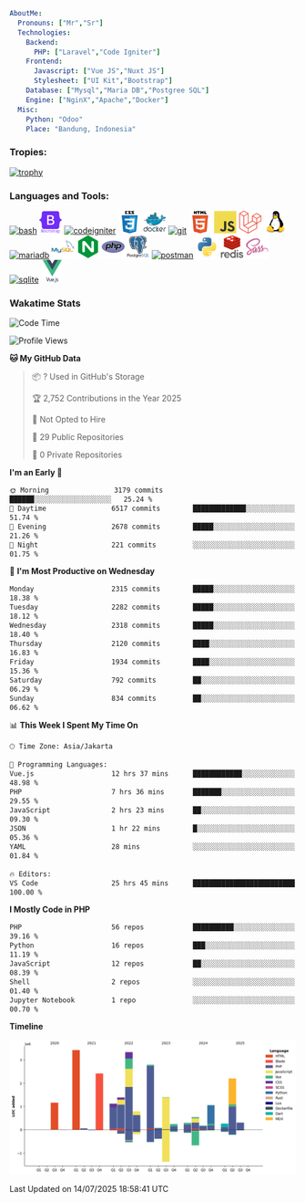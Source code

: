 ```yaml
AboutMe:
  Pronouns: ["Mr","Sr"]
  Technologies:
    Backend:
      PHP: ["Laravel","Code Igniter"]
    Frontend:
      Javascript: ["Vue JS","Nuxt JS"]
      Stylesheet: ["UI Kit","Bootstrap"]
    Database: ["Mysql","Maria DB","Postgree SQL"]
    Engine: ["NginX","Apache","Docker"]
  Misc:
    Python: "Odoo"
    Place: "Bandung, Indonesia"
```
### Tropies:

[![trophy](https://github-profile-trophy.vercel.app/?username=vheins&rank=-C,-B)](https://github.com/vheins)

### Languages and Tools:

[<img src="https://www.vectorlogo.zone/logos/gnu_bash/gnu_bash-icon.svg" alt="bash" width="40" height="40"/>](https://www.gnu.org/software/bash/)
[<img src="https://raw.githubusercontent.com/devicons/devicon/master/icons/bootstrap/bootstrap-plain-wordmark.svg" alt="bootstrap" width="40" height="40"/>](https://getbootstrap.com)
[<img src="https://cdn.worldvectorlogo.com/logos/codeigniter.svg" alt="codeigniter" width="40" height="40"/>](https://codeigniter.com)
[<img src="https://raw.githubusercontent.com/devicons/devicon/master/icons/css3/css3-original-wordmark.svg" alt="css3" width="40" height="40"/>](https://www.w3schools.com/css/)
[<img src="https://raw.githubusercontent.com/devicons/devicon/master/icons/docker/docker-original-wordmark.svg" alt="docker" width="40" height="40"/>](https://www.docker.com/)
[<img src="https://www.vectorlogo.zone/logos/git-scm/git-scm-icon.svg" alt="git" width="40" height="40"/>](https://git-scm.com/)
[<img src="https://raw.githubusercontent.com/devicons/devicon/master/icons/html5/html5-original-wordmark.svg" alt="html5" width="40" height="40"/>](https://www.w3.org/html/)
[<img src="https://raw.githubusercontent.com/devicons/devicon/master/icons/javascript/javascript-original.svg" alt="javascript" width="40" height="40"/>](https://developer.mozilla.org/en-US/docs/Web/JavaScript)
[<img src="https://raw.githubusercontent.com/devicons/devicon/master/icons/laravel/laravel-original.svg" alt="laravel" width="40" height="40"/>](https://laravel.com/)
[<img src="https://raw.githubusercontent.com/devicons/devicon/master/icons/linux/linux-original.svg" alt="linux" width="40" height="40"/>](https://www.linux.org/)
[<img src="https://www.vectorlogo.zone/logos/mariadb/mariadb-icon.svg" alt="mariadb" width="40" height="40"/>](https://mariadb.org/)
[<img src="https://raw.githubusercontent.com/devicons/devicon/master/icons/mysql/mysql-original-wordmark.svg" alt="mysql" width="40" height="40"/>](https://www.mysql.com/)
[<img src="https://raw.githubusercontent.com/devicons/devicon/master/icons/nginx/nginx-original.svg" alt="nginx" width="40" height="40"/>](https://www.nginx.com)
[<img src="https://raw.githubusercontent.com/devicons/devicon/master/icons/php/php-original.svg" alt="php" width="40" height="40"/>](https://www.php.net)
[<img src="https://raw.githubusercontent.com/devicons/devicon/master/icons/postgresql/postgresql-original-wordmark.svg" alt="postgresql" width="40" height="40"/>](https://www.postgresql.org)
[<img src="https://www.vectorlogo.zone/logos/getpostman/getpostman-icon.svg" alt="postman" width="40" height="40"/>](https://postman.com)
[<img src="https://raw.githubusercontent.com/devicons/devicon/master/icons/python/python-original.svg" alt="python" width="40" height="40"/>](https://www.python.org)
[<img src="https://raw.githubusercontent.com/devicons/devicon/master/icons/redis/redis-original-wordmark.svg" alt="redis" width="40" height="40"/>](https://redis.io)
[<img src="https://raw.githubusercontent.com/devicons/devicon/master/icons/sass/sass-original.svg" alt="sass" width="40" height="40"/>](https://sass-lang.com)
[<img src="https://www.vectorlogo.zone/logos/sqlite/sqlite-icon.svg" alt="sqlite" width="40" height="40"/>](https://www.sqlite.org/)
[<img src="https://raw.githubusercontent.com/devicons/devicon/master/icons/vuejs/vuejs-original-wordmark.svg" alt="vuejs" width="40" height="40"/>](https://vuejs.org/)

### Wakatime Stats

<!--START_SECTION:waka-->
![Code Time](http://img.shields.io/badge/Code%20Time-2%2C961%20hrs%2059%20mins-blue)

![Profile Views](http://img.shields.io/badge/Profile%20Views-0-blue)

**🐱 My GitHub Data** 

> 📦 ? Used in GitHub's Storage 
 > 
> 🏆 2,752 Contributions in the Year 2025
 > 
> 🚫 Not Opted to Hire
 > 
> 📜 29 Public Repositories 
 > 
> 🔑 0 Private Repositories 
 > 
**I'm an Early 🐤** 

```text
🌞 Morning                3179 commits        ██████░░░░░░░░░░░░░░░░░░░   25.24 % 
🌆 Daytime                6517 commits        █████████████░░░░░░░░░░░░   51.74 % 
🌃 Evening                2678 commits        █████░░░░░░░░░░░░░░░░░░░░   21.26 % 
🌙 Night                  221 commits         ░░░░░░░░░░░░░░░░░░░░░░░░░   01.75 % 
```
📅 **I'm Most Productive on Wednesday** 

```text
Monday                   2315 commits        █████░░░░░░░░░░░░░░░░░░░░   18.38 % 
Tuesday                  2282 commits        █████░░░░░░░░░░░░░░░░░░░░   18.12 % 
Wednesday                2318 commits        █████░░░░░░░░░░░░░░░░░░░░   18.40 % 
Thursday                 2120 commits        ████░░░░░░░░░░░░░░░░░░░░░   16.83 % 
Friday                   1934 commits        ████░░░░░░░░░░░░░░░░░░░░░   15.36 % 
Saturday                 792 commits         ██░░░░░░░░░░░░░░░░░░░░░░░   06.29 % 
Sunday                   834 commits         ██░░░░░░░░░░░░░░░░░░░░░░░   06.62 % 
```


📊 **This Week I Spent My Time On** 

```text
🕑︎ Time Zone: Asia/Jakarta

💬 Programming Languages: 
Vue.js                   12 hrs 37 mins      ████████████░░░░░░░░░░░░░   48.98 % 
PHP                      7 hrs 36 mins       ███████░░░░░░░░░░░░░░░░░░   29.55 % 
JavaScript               2 hrs 23 mins       ██░░░░░░░░░░░░░░░░░░░░░░░   09.30 % 
JSON                     1 hr 22 mins        █░░░░░░░░░░░░░░░░░░░░░░░░   05.36 % 
YAML                     28 mins             ░░░░░░░░░░░░░░░░░░░░░░░░░   01.84 % 

🔥 Editors: 
VS Code                  25 hrs 45 mins      █████████████████████████   100.00 % 
```

**I Mostly Code in PHP** 

```text
PHP                      56 repos            ██████████░░░░░░░░░░░░░░░   39.16 % 
Python                   16 repos            ███░░░░░░░░░░░░░░░░░░░░░░   11.19 % 
JavaScript               12 repos            ██░░░░░░░░░░░░░░░░░░░░░░░   08.39 % 
Shell                    2 repos             ░░░░░░░░░░░░░░░░░░░░░░░░░   01.40 % 
Jupyter Notebook         1 repo              ░░░░░░░░░░░░░░░░░░░░░░░░░   00.70 % 
```



**Timeline**

![Lines of Code chart](https://raw.githubusercontent.com/vheins/vheins/main/assets/bar_graph.png)


 Last Updated on 14/07/2025 18:58:41 UTC
<!--END_SECTION:waka-->
